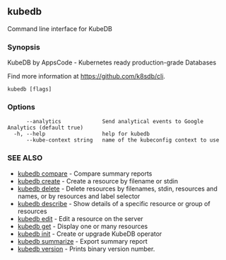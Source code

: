 ## kubedb

Command line interface for KubeDB

### Synopsis


KubeDB by AppsCode - Kubernetes ready production-grade Databases 

Find more information at https://github.com/k8sdb/cli.

```
kubedb [flags]
```

### Options

```
      --analytics             Send analytical events to Google Analytics (default true)
  -h, --help                  help for kubedb
      --kube-context string   name of the kubeconfig context to use
```

### SEE ALSO
* [kubedb compare](kubedb_compare.md)	 - Compare summary reports
* [kubedb create](kubedb_create.md)	 - Create a resource by filename or stdin
* [kubedb delete](kubedb_delete.md)	 - Delete resources by filenames, stdin, resources and names, or by resources and label selector
* [kubedb describe](kubedb_describe.md)	 - Show details of a specific resource or group of resources
* [kubedb edit](kubedb_edit.md)	 - Edit a resource on the server
* [kubedb get](kubedb_get.md)	 - Display one or many resources
* [kubedb init](kubedb_init.md)	 - Create or upgrade KubeDB operator
* [kubedb summarize](kubedb_summarize.md)	 - Export summary report
* [kubedb version](kubedb_version.md)	 - Prints binary version number.


